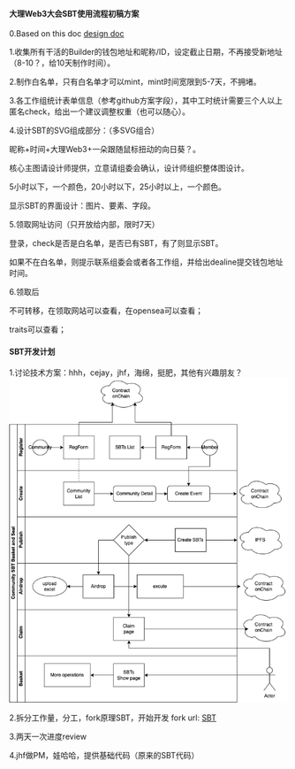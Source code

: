 #### 大理Web3大会SBT使用流程初稿方案
0.Based on this doc [design doc](design.md)

1.收集所有干活的Builder的钱包地址和昵称/ID，设定截止日期，不再接受新地址（8-10？，给10天制作时间）。

2.制作白名单，只有白名单才可以mint，mint时间宽限到5-7天，不拥堵。

3.各工作组统计表单信息（参考github方案字段），其中工时统计需要三个人以上匿名check，给出一个建议调整权重（也可以随心）。

4.设计SBT的SVG组成部分：（多SVG组合）

昵称+时间+大理Web3+一朵跟随鼠标扭动的向日葵？。

核心主图请设计师提供，立意请组委会确认，设计师组织整体图设计。

5小时以下，一个颜色，20小时以下，25小时以上，一个颜色。

显示SBT的界面设计：图片、要素、字段。

5.领取网址访问（只开放给内部，限时7天）

登录，check是否是白名单，是否已有SBT，有了则显示SBT。

如果不在白名单，则提示联系组委会或者各工作组，并给出dealine提交钱包地址时间。

6.领取后

不可转移，在领取网站可以查看，在opensea可以查看；

traits可以查看；

#### SBT开发计划

1.讨论技术方案：hhh，cejay，jhf，海绵，挺肥，其他有兴趣朋友？
![flow](CSBS-basic.drawio.png)

2.拆分工作量，分工，fork原理SBT，开始开发
fork url: [SBT](https://github.com/PlanckerLabs/Dalifunia-SBT)


3.两天一次进度review

4.jhf做PM，娃哈哈，提供基础代码（原来的SBT代码）







